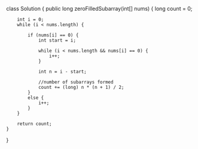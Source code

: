 class Solution {
    public long zeroFilledSubarray(int[] nums) {
        long count = 0;

        int i = 0;
        while (i < nums.length) {
            
            if (nums[i] == 0) {
                int start = i;

                while (i < nums.length && nums[i] == 0) {
                    i++;
                }

                int n = i - start;

                //number of subarrays formed 
                count += (long) n * (n + 1) / 2;
            } 
            else {
                i++;
            }
        }

        return count;
    }
}